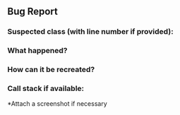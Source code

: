 ## Bug Report

### Suspected class (with line number if provided):

### What happened?

### How can it be recreated?

### Call stack if available:

*Attach a screenshot if necessary